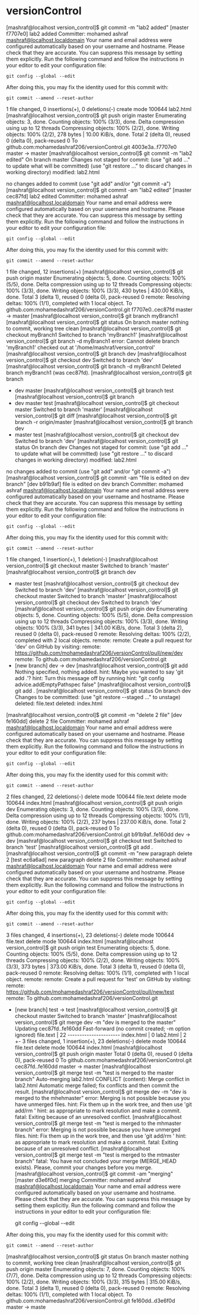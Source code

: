 # versionControl

[mashraf@localhost version_control]$ git commit -m "lab2 added"
[master f7707e0] lab2 added
 Committer: mohamed ashraf <mashraf@localhost.localdomain>
Your name and email address were configured automatically based
on your username and hostname. Please check that they are accurate.
You can suppress this message by setting them explicitly. Run the
following command and follow the instructions in your editor to edit
your configuration file:

    git config --global --edit

After doing this, you may fix the identity used for this commit with:

    git commit --amend --reset-author

 1 file changed, 0 insertions(+), 0 deletions(-)
 create mode 100644 lab2.html
[mashraf@localhost version_control]$ git push origin master
Enumerating objects: 3, done.
Counting objects: 100% (3/3), done.
Delta compression using up to 12 threads
Compressing objects: 100% (2/2), done.
Writing objects: 100% (2/2), 278 bytes | 10.00 KiB/s, done.
Total 2 (delta 0), reused 0 (delta 0), pack-reused 0
To github.com:mohamedashraf206/versionControl.git
   4003e3a..f7707e0  master -> master
[mashraf@localhost version_control]$ git commit -m "lab2 edited"
On branch master
Changes not staged for commit:
  (use "git add <file>..." to update what will be committed)
  (use "git restore <file>..." to discard changes in working directory)
        modified:   lab2.html

no changes added to commit (use "git add" and/or "git commit -a")
[mashraf@localhost version_control]$ git commit -am "lab2 edited"
[master cec87fd] lab2 edited
 Committer: mohamed ashraf <mashraf@localhost.localdomain>
Your name and email address were configured automatically based
on your username and hostname. Please check that they are accurate.
You can suppress this message by setting them explicitly. Run the
following command and follow the instructions in your editor to edit
your configuration file:

    git config --global --edit

After doing this, you may fix the identity used for this commit with:

    git commit --amend --reset-author

 1 file changed, 12 insertions(+)
[mashraf@localhost version_control]$ git push origin master
Enumerating objects: 5, done.
Counting objects: 100% (5/5), done.
Delta compression using up to 12 threads
Compressing objects: 100% (3/3), done.
Writing objects: 100% (3/3), 430 bytes | 430.00 KiB/s, done.
Total 3 (delta 1), reused 0 (delta 0), pack-reused 0
remote: Resolving deltas: 100% (1/1), completed with 1 local object.
To github.com:mohamedashraf206/versionControl.git
   f7707e0..cec87fd  master -> master
[mashraf@localhost version_control]$ git branch myBranch1
[mashraf@localhost version_control]$ git status
On branch master
nothing to commit, working tree clean
[mashraf@localhost version_control]$ git checkout myBranch1
Switched to branch 'myBranch1'
[mashraf@localhost version_control]$ git branch -d myBranch1
error: Cannot delete branch 'myBranch1' checked out at '/home/mashraf/version_control'
[mashraf@localhost version_control]$ git branch dev
[mashraf@localhost version_control]$ git checkout dev
Switched to branch 'dev'
[mashraf@localhost version_control]$ git branch -d myBranch1
Deleted branch myBranch1 (was cec87fd).
[mashraf@localhost version_control]$ git branch
* dev
  master
[mashraf@localhost version_control]$ git branch test
[mashraf@localhost version_control]$ git branch
* dev
  master
  test
[mashraf@localhost version_control]$ git checkout master
Switched to branch 'master'
[mashraf@localhost version_control]$ git diff
[mashraf@localhost version_control]$ git branch -r
  origin/master
[mashraf@localhost version_control]$ git branch
  dev
* master
  test
[mashraf@localhost version_control]$ git checkout dev
Switched to branch 'dev'
[mashraf@localhost version_control]$ git status
On branch dev
Changes not staged for commit:
  (use "git add <file>..." to update what will be committed)
  (use "git restore <file>..." to discard changes in working directory)
        modified:   lab2.html

no changes added to commit (use "git add" and/or "git commit -a")
[mashraf@localhost version_control]$ git commit -am "file is edited on dev branch"
[dev b91b9af] file is edited on dev branch
 Committer: mohamed ashraf <mashraf@localhost.localdomain>
Your name and email address were configured automatically based
on your username and hostname. Please check that they are accurate.
You can suppress this message by setting them explicitly. Run the
following command and follow the instructions in your editor to edit
your configuration file:

    git config --global --edit

After doing this, you may fix the identity used for this commit with:

    git commit --amend --reset-author

 1 file changed, 1 insertion(+), 1 deletion(-)
[mashraf@localhost version_control]$ git checkout master
Switched to branch 'master'
[mashraf@localhost version_control]$ git branch
  dev
* master
  test
[mashraf@localhost version_control]$ git checkout dev
Switched to branch 'dev'
[mashraf@localhost version_control]$ git checkout master
Switched to branch 'master'
[mashraf@localhost version_control]$ git checkout dev
Switched to branch 'dev'
[mashraf@localhost version_control]$ git push origin dev
Enumerating objects: 5, done.
Counting objects: 100% (5/5), done.
Delta compression using up to 12 threads
Compressing objects: 100% (3/3), done.
Writing objects: 100% (3/3), 341 bytes | 341.00 KiB/s, done.
Total 3 (delta 2), reused 0 (delta 0), pack-reused 0
remote: Resolving deltas: 100% (2/2), completed with 2 local objects.
remote: 
remote: Create a pull request for 'dev' on GitHub by visiting:
remote:      https://github.com/mohamedashraf206/versionControl/pull/new/dev
remote: 
To github.com:mohamedashraf206/versionControl.git
 * [new branch]      dev -> dev
[mashraf@localhost version_control]$ git add
Nothing specified, nothing added.
hint: Maybe you wanted to say 'git add .'?
hint: Turn this message off by running
hint: "git config advice.addEmptyPathspec false"
[mashraf@localhost version_control]$ git add .
[mashraf@localhost version_control]$ git status
On branch dev
Changes to be committed:
  (use "git restore --staged <file>..." to unstage)
        deleted:    file.text
        deleted:    index.html

[mashraf@localhost version_control]$ git commit -m "delete 2 file"
[dev fe160dd] delete 2 file
 Committer: mohamed ashraf <mashraf@localhost.localdomain>
Your name and email address were configured automatically based
on your username and hostname. Please check that they are accurate.
You can suppress this message by setting them explicitly. Run the
following command and follow the instructions in your editor to edit
your configuration file:

    git config --global --edit

After doing this, you may fix the identity used for this commit with:

    git commit --amend --reset-author

 2 files changed, 22 deletions(-)
 delete mode 100644 file.text
 delete mode 100644 index.html
[mashraf@localhost version_control]$ git push origin dev
Enumerating objects: 3, done.
Counting objects: 100% (3/3), done.
Delta compression using up to 12 threads
Compressing objects: 100% (1/1), done.
Writing objects: 100% (2/2), 237 bytes | 237.00 KiB/s, done.
Total 2 (delta 0), reused 0 (delta 0), pack-reused 0
To github.com:mohamedashraf206/versionControl.git
   b91b9af..fe160dd  dev -> dev
[mashraf@localhost version_control]$ git checkout test
Switched to branch 'test'
[mashraf@localhost version_control]$ git add .
[mashraf@localhost version_control]$ git commit -m "new paragraph delete 2 [test ec6a6ad] new paragraph delete 2 file
 Committer: mohamed ashraf <mashraf@localhost.localdomain>
Your name and email address were configured automatically based
on your username and hostname. Please check that they are accurate.
You can suppress this message by setting them explicitly. Run the
following command and follow the instructions in your editor to edit
your configuration file:

    git config --global --edit

After doing this, you may fix the identity used for this commit with:

    git commit --amend --reset-author

 3 files changed, 4 insertions(+), 23 deletions(-)
 delete mode 100644 file.text
 delete mode 100644 index.html
[mashraf@localhost version_control]$ git push origin test
Enumerating objects: 5, done.
Counting objects: 100% (5/5), done.
Delta compression using up to 12 threads
Compressing objects: 100% (2/2), done.
Writing objects: 100% (3/3), 373 bytes | 373.00 KiB/s, done.
Total 3 (delta 1), reused 0 (delta 0), pack-reused 0
remote: Resolving deltas: 100% (1/1), completed with 1 local object.
remote: 
remote: Create a pull request for 'test' on GitHub by visiting:
remote:      https://github.com/mohamedashraf206/versionControl/pull/new/test
remote: 
To github.com:mohamedashraf206/versionControl.git
 * [new branch]      test -> test
[mashraf@localhost version_control]$ git checkout master
Switched to branch 'master'
[mashraf@localhost version_control]$ git merge dev -m "dev is merged to the
master"
Updating cec87fd..fe160dd
Fast-forward (no commit created; -m option ignored)
 file.text  | 22 ----------------------
 index.html |  0
 lab2.html  |  2 +-
 3 files changed, 1 insertion(+), 23 deletions(-)
 delete mode 100644 file.text
 delete mode 100644 index.html
[mashraf@localhost version_control]$ git push origin master
Total 0 (delta 0), reused 0 (delta 0), pack-reused 0
To github.com:mohamedashraf206/versionControl.git
   cec87fd..fe160dd  master -> master
[mashraf@localhost version_control]$ git merge test -m  "test is merged to the master branch"
Auto-merging lab2.html
CONFLICT (content): Merge conflict in lab2.html
Automatic merge failed; fix conflicts and then commit the result.
[mashraf@localhost version_control]$ git merge dev -m "dev is merged to the mhehmaster"
error: Merging is not possible because you have unmerged files.
hint: Fix them up in the work tree, and then use 'git add/rm <file>'
hint: as appropriate to mark resolution and make a commit.
fatal: Exiting because of an unresolved conflict.
[mashraf@localhost version_control]$ git merge test -m  "test is merged to the mhmaster branch"
error: Merging is not possible because you have unmerged files.
hint: Fix them up in the work tree, and then use 'git add/rm <file>'
hint: as appropriate to mark resolution and make a commit.
fatal: Exiting because of an unresolved conflict.
[mashraf@localhost version_control]$ git merge test -m  "test is merged to the mtmaster branch"
fatal: You have not concluded your merge (MERGE_HEAD exists).
Please, commit your changes before you merge.
[mashraf@localhost version_control]$ git commit -am "merging"
[master d3e6f0d] merging
 Committer: mohamed ashraf <mashraf@localhost.localdomain>
Your name and email address were configured automatically based
on your username and hostname. Please check that they are accurate.
You can suppress this message by setting them explicitly. Run the
following command and follow the instructions in your editor to edit
your configuration file:

    git config --global --edit

After doing this, you may fix the identity used for this commit with:

    git commit --amend --reset-author

[mashraf@localhost version_control]$ git status
On branch master
nothing to commit, working tree clean
[mashraf@localhost version_control]$ git push origin master
Enumerating objects: 7, done.
Counting objects: 100% (7/7), done.
Delta compression using up to 12 threads
Compressing objects: 100% (2/2), done.
Writing objects: 100% (3/3), 315 bytes | 315.00 KiB/s, done.
Total 3 (delta 1), reused 0 (delta 0), pack-reused 0
remote: Resolving deltas: 100% (1/1), completed with 1 local object.
To github.com:mohamedashraf206/versionControl.git
   fe160dd..d3e6f0d  master -> maste
